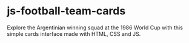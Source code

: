 # js-football-team-cards
Explore the Argentinian winning squad at the 1986 World Cup with this simple cards interface made with HTML, CSS and JS.
